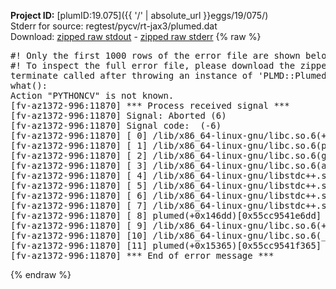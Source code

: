**Project ID:** [plumID:19.075]({{ '/' | absolute_url }}eggs/19/075/)  
Stderr for source:  regtest/pycv/rt-jax3/plumed.dat   
Download: [zipped raw stdout](plumed.dat.plumed.stdout.txt.zip) - [zipped raw stderr](plumed.dat.plumed.stderr.txt.zip) 
{% raw %}
<pre>
#! Only the first 1000 rows of the error file are shown below
#! To inspect the full error file, please download the zipped raw stderr file above
terminate called after throwing an instance of 'PLMD::Plumed::Exception'
what():
Action "PYTHONCV" is not known.
[fv-az1372-996:11870] *** Process received signal ***
[fv-az1372-996:11870] Signal: Aborted (6)
[fv-az1372-996:11870] Signal code:  (-6)
[fv-az1372-996:11870] [ 0] /lib/x86_64-linux-gnu/libc.so.6(+0x45330)[0x7f18fae45330]
[fv-az1372-996:11870] [ 1] /lib/x86_64-linux-gnu/libc.so.6(pthread_kill+0x11c)[0x7f18fae9eb2c]
[fv-az1372-996:11870] [ 2] /lib/x86_64-linux-gnu/libc.so.6(gsignal+0x1e)[0x7f18fae4527e]
[fv-az1372-996:11870] [ 3] /lib/x86_64-linux-gnu/libc.so.6(abort+0xdf)[0x7f18fae288ff]
[fv-az1372-996:11870] [ 4] /lib/x86_64-linux-gnu/libstdc++.so.6(+0xa5ff5)[0x7f18fb2a5ff5]
[fv-az1372-996:11870] [ 5] /lib/x86_64-linux-gnu/libstdc++.so.6(+0xbb0da)[0x7f18fb2bb0da]
[fv-az1372-996:11870] [ 6] /lib/x86_64-linux-gnu/libstdc++.so.6(_ZSt10unexpectedv+0x0)[0x7f18fb2a5a55]
[fv-az1372-996:11870] [ 7] /lib/x86_64-linux-gnu/libstdc++.so.6(+0xa5a6f)[0x7f18fb2a5a6f]
[fv-az1372-996:11870] [ 8] plumed(+0x146dd)[0x55cc9541e6dd]
[fv-az1372-996:11870] [ 9] /lib/x86_64-linux-gnu/libc.so.6(+0x2a1ca)[0x7f18fae2a1ca]
[fv-az1372-996:11870] [10] /lib/x86_64-linux-gnu/libc.so.6(__libc_start_main+0x8b)[0x7f18fae2a28b]
[fv-az1372-996:11870] [11] plumed(+0x15365)[0x55cc9541f365]
[fv-az1372-996:11870] *** End of error message ***
</pre>
{% endraw %}
